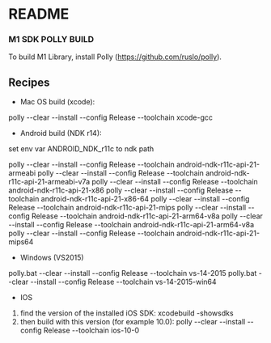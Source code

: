# README #


### M1 SDK POLLY BUILD ###

To build M1 Library, install Polly (https://github.com/ruslo/polly).

## Recipes ##

* Mac OS build (xcode):

polly  --clear --install --config Release --toolchain xcode-gcc

* Android build (NDK r14):

set env var ANDROID_NDK_r11c to ndk path

polly --clear --install --config Release --toolchain android-ndk-r11c-api-21-armeabi
polly --clear --install --config Release --toolchain android-ndk-r11c-api-21-armeabi-v7a
polly --clear --install --config Release --toolchain android-ndk-r11c-api-21-x86
polly --clear --install --config Release --toolchain android-ndk-r11c-api-21-x86-64
polly --clear --install --config Release --toolchain android-ndk-r11c-api-21-mips
polly --clear --install --config Release --toolchain android-ndk-r11c-api-21-arm64-v8a
polly --clear --install --config Release --toolchain android-ndk-r11c-api-21-arm64-v8a
polly --clear --install --config Release --toolchain android-ndk-r11c-api-21-mips64

* Windows (VS2015)

polly.bat --clear --install --config Release --toolchain vs-14-2015
polly.bat --clear --install --config Release --toolchain vs-14-2015-win64

* IOS

1. find the version of the installed iOS SDK:
xcodebuild -showsdks
2. then build with this version (for example 10.0):
polly --clear --install --config Release --toolchain ios-10-0
